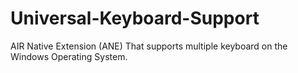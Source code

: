 # Universal-Keyboard-Support
AIR Native Extension (ANE) That supports multiple keyboard on the Windows Operating System.
